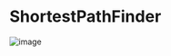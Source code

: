 # ShortestPathFinder
![image](https://github.com/kshitijbarya0/ShortestPathFinder/assets/95011390/8a69c23f-de49-4623-8115-8e43b0fca142)
